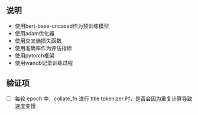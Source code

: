 ## 说明

- 使用bert-base-uncased作为预训练模型
- 使用adam优化器
- 使用交叉熵损失函数
- 使用准确率作为评估指标
- 使用pytorch框架
- 使用wandb记录训练过程

## 验证项
- [ ] 每轮 epoch 中，collate_fn 进行 title tokenizer 时，是否会因为重复计算导致速度变慢